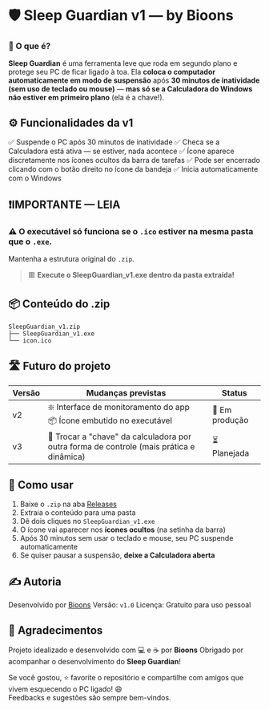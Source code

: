 # 🛡️ Sleep Guardian v1 — by Bioons

### 🧠 O que é?

**Sleep Guardian** é uma ferramenta leve que roda em segundo plano e protege seu PC de ficar ligado à toa.
Ela **coloca o computador automaticamente em modo de suspensão** após **30 minutos de inatividade (sem uso de teclado ou mouse)** — **mas só se a Calculadora do Windows não estiver em primeiro plano** (ela é a chave!).

## ⚙️ Funcionalidades da v1

✅ Suspende o PC após 30 minutos de inatividade
✅ Checa se a Calculadora está ativa — se estiver, nada acontece
✅ Ícone aparece discretamente nos ícones ocultos da barra de tarefas
✅ Pode ser encerrado clicando com o botão direito no ícone da bandeja
✅ Inicia automaticamente com o Windows

## ❗IMPORTANTE — LEIA

### ⚠️ O executável **só funciona** se o `.ico` estiver na **mesma pasta** que o `.exe`.
Mantenha a estrutura original do `.zip`.  
> 🟥 **Execute o SleepGuardian_v1.exe dentro da pasta extraída!**

## 📦 Conteúdo do .zip

```
SleepGuardian_v1.zip
├── SleepGuardian_v1.exe
└── icon.ico
```

## 🛣️ Futuro do projeto

| Versão | Mudanças previstas                                                                          | Status         |
|--------|----------------------------------------------------------------------------------------------|----------------|
| v2     | ❇️ Interface de monitoramento do app<br>📦 Ícone embutido no executável                     | 🚧 Em produção |
| v3     | 🔁 Trocar a "chave" da calculadora por outra forma de controle (mais prática e dinâmica)    | ⏳ Planejada    |

## 🧭 Como usar

1. Baixe o `.zip` na aba [Releases](https://github.com/BioonsYT/SleepGuardian/releases)
2. Extraia o conteúdo para uma pasta
3. Dê dois cliques no `SleepGuardian_v1.exe`
4. O ícone vai aparecer nos **ícones ocultos** (na setinha da barra)
5. Após 30 minutos sem usar o teclado e mouse, seu PC suspende automaticamente
6. Se quiser pausar a suspensão, **deixe a Calculadora aberta**

## ✍️ Autoria

Desenvolvido por [Bioons](https://github.com/BioonsYT)
Versão: `v1.0`
Licença: Gratuito para uso pessoal

## 🙏 Agradecimentos

Projeto idealizado e desenvolvido com 💻 e ☕ por **Bioons**
Obrigado por acompanhar o desenvolvimento do **Sleep Guardian**!

Se você gostou, ⭐ favorite o repositório e compartilhe com amigos que vivem esquecendo o PC ligado! 😄  
Feedbacks e sugestões são sempre bem-vindos.
